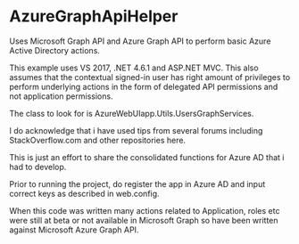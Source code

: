 # AzureGraphApiHelper
Uses Microsoft Graph API and Azure Graph API to perform basic Azure Active Directory actions.

This example uses VS 2017, .NET 4.6.1 and ASP.NET MVC. This also assumes that the contextual signed-in user has right amount of privileges to perform underlying actions in the form of delegated API permissions and not application permissions.

The class to look for is AzureWebUIapp.Utils.UsersGraphServices.

I do acknowledge that i have used tips from several forums including StackOverflow.com and other repositories here.

This is just an effort to share the consolidated functions for Azure AD that i had to develop.

Prior to running the project, do register the app in Azure AD and input correct keys as described in web.config.

When this code was written many actions related to Application, roles etc were still at beta or not available in Microsoft Graph so have been written against Microsoft Azure Graph API.

